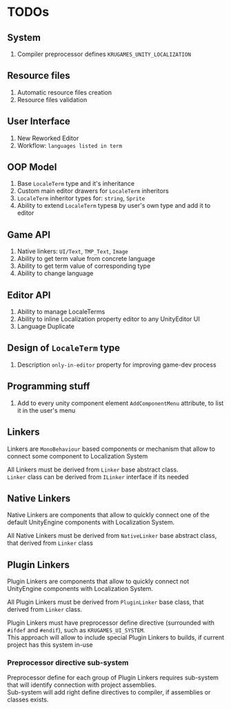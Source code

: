 # TODOs #

## System ##
1. Compiler preprocessor defines ``KRUGAMES_UNITY_LOCALIZATION`` 

## Resource files ##
1. Automatic resource files creation
1. Resource files validation

## User Interface ##
1. New Reworked Editor
1. Workflow: ``languages listed in term``

## OOP Model ##
1. Base ``LocaleTerm`` type and it's inheritance
1. Custom main editor drawers for ``LocaleTerm`` inheritors
1. ``LocaleTerm`` inheritor types for: ``string``, ``Sprite``
1. Ability to extend ``LocaleTerm`` typesв by user's own type and add it to editor

## Game API ##
1. Native linkers: ``UI/Text``, `TMP_Text`, ``Image``
1. Ability to get term value from concrete language
1. Ability to get term value of corresponding type
1. Ability to change language

## Editor API ##
1. Ability to manage LocaleTerms
1. Ability to inline Localization property editor to any UnityEditor UI 
1. Language Duplicate

## Design of ``LocaleTerm`` type ##
1. Description ``only-in-editor`` property for improving game-dev process

## Programming stuff ##
1. Add to every unity component element ``AddComponentMenu`` attribute, 
   to list it in the user's menu
   

## Linkers ##
Linkers are ``MonoBehaviour`` based components or mechanism that
allow to connect some component to Localization System  

All Linkers must be derived from ``Linker`` base abstract class.  
``Linker`` class can be derived from ``ILinker`` interface if its needed

## Native Linkers ##
Native Linkers are components that
allow to quickly connect one of the default
UnityEngine components with Localization System.  

All Native Linkers must be derived from ``NativeLinker`` base abstract class,
that derived from ``Linker`` class

## Plugin Linkers ##
Plugin Linkers are components that allow to quickly connect
not UnityEngine components with Localization System.  

All Plugin Linkers must be derived from ``PluginLinker`` base
class, that derived from ``Linker`` class.  

Plugin Linkers must have preprocessor define directive
(surrounded with ``#ifdef`` and ``#endif``),
such as ``KRUGAMES_UI_SYSTEM``.  
This approach will allow to
include special Plugin Linkers to builds, if
current project has this system in-use

### Preprocessor directive sub-system ###
Preprocessor define for each group of Plugin Linkers
requires sub-system that will identify connection with
project assemblies.  
Sub-system will add right define directives to compiler,
if assemblies or classes exists.